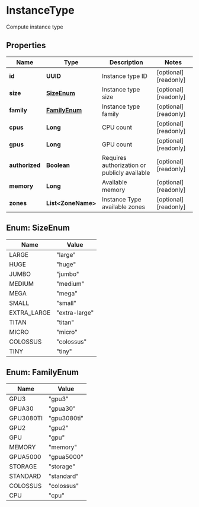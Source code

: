 

# InstanceType

Compute instance type

## Properties

| Name | Type | Description | Notes |
|------------ | ------------- | ------------- | -------------|
|**id** | **UUID** | Instance type ID |  [optional] [readonly] |
|**size** | [**SizeEnum**](#SizeEnum) | Instance type size |  [optional] [readonly] |
|**family** | [**FamilyEnum**](#FamilyEnum) | Instance type family |  [optional] [readonly] |
|**cpus** | **Long** | CPU count |  [optional] [readonly] |
|**gpus** | **Long** | GPU count |  [optional] [readonly] |
|**authorized** | **Boolean** | Requires authorization or publicly available |  [optional] [readonly] |
|**memory** | **Long** | Available memory |  [optional] [readonly] |
|**zones** | **List&lt;ZoneName&gt;** | Instance Type available zones |  [optional] [readonly] |



## Enum: SizeEnum

| Name | Value |
|---- | -----|
| LARGE | &quot;large&quot; |
| HUGE | &quot;huge&quot; |
| JUMBO | &quot;jumbo&quot; |
| MEDIUM | &quot;medium&quot; |
| MEGA | &quot;mega&quot; |
| SMALL | &quot;small&quot; |
| EXTRA_LARGE | &quot;extra-large&quot; |
| TITAN | &quot;titan&quot; |
| MICRO | &quot;micro&quot; |
| COLOSSUS | &quot;colossus&quot; |
| TINY | &quot;tiny&quot; |



## Enum: FamilyEnum

| Name | Value |
|---- | -----|
| GPU3 | &quot;gpu3&quot; |
| GPUA30 | &quot;gpua30&quot; |
| GPU3080TI | &quot;gpu3080ti&quot; |
| GPU2 | &quot;gpu2&quot; |
| GPU | &quot;gpu&quot; |
| MEMORY | &quot;memory&quot; |
| GPUA5000 | &quot;gpua5000&quot; |
| STORAGE | &quot;storage&quot; |
| STANDARD | &quot;standard&quot; |
| COLOSSUS | &quot;colossus&quot; |
| CPU | &quot;cpu&quot; |



